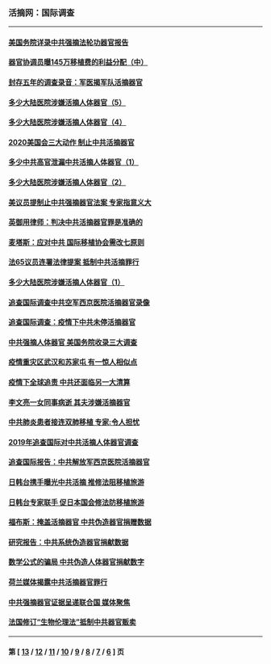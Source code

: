 ### 活摘网：国际调查
---
#### [美国务院详录中共强摘法轮功器官报告](../../pages/nf5947/n12944519.md?05200430) 
#### [器官协调员曝145万移植费的利益分配（中）](../../pages/nf5947/n12894547.md?05200430) 
#### [封存五年的调查录音：军医揭军队活摘器官](../../pages/nf5947/n12798692.md?05200430) 
#### [多少大陆医院涉嫌活摘人体器官（5）](../../pages/nf5947/n12768383.md?05200430) 
#### [多少大陆医院涉嫌活摘人体器官（4）](../../pages/nf5947/n12664434.md?05200430) 
#### [2020美国会三大动作 制止中共活摘器官](../../pages/nf5947/n12682004.md?05200430) 
#### [多少中共高官泄漏中共活摘人体器官（1）](../../pages/nf5947/n12671234.md?05200430) 
#### [多少大陆医院涉嫌活摘人体器官（2）](../../pages/nf5947/n12655589.md?05200430) 
#### [美议员提制止中共强摘器官法案 专家指意义大](../../pages/nf5947/n12630561.md?05200430) 
#### [英御用律师：判决中共活摘器官罪是准确的](../../pages/nf5947/n12580740.md?05200430) 
#### [麦塔斯：应对中共 国际移植协会需改七原则](../../pages/nf5947/n12514711.md?05200430) 
#### [法65议员连署法律提案 抵制中共活摘罪行](../../pages/nf5947/n12437047.md?05200430) 
#### [多少大陆医院涉嫌活摘人体器官（1）](../../pages/nf5947/n12414284.md?05200430) 
#### [追查国际调查中共空军西京医院活摘器官录像](../../pages/nf5947/n12348837.md?05200430) 
#### [追查国际调查：疫情下中共未停活摘器官](../../pages/nf5947/n12273415.md?05200430) 
#### [中共强摘人体器官 美国务院收录三大调查](../../pages/nf5947/n12181488.md?05200430) 
#### [疫情重灾区武汉和苏家屯 有一惊人相似点](../../pages/nf5947/n12150824.md?05200430) 
#### [疫情下全球追责 中共还面临另一大清算](../../pages/nf5947/n12070397.md?05200430) 
#### [李文亮一女同事病逝 其夫涉嫌活摘器官](../../pages/nf5947/n11957882.md?05200430) 
#### [中共肺炎患者接连双肺移植 专家:令人担忧](../../pages/nf5947/n11945516.md?05200430) 
#### [2019年追查国际对中共活摘人体器官调查](../../pages/nf5947/n11917733.md?05200430) 
#### [追查国际报告：中共解放军西京医院活摘器官](../../pages/nf5947/n11838359.md?05200430) 
#### [日韩台携手曝光中共活摘 推修法阻移植旅游](../../pages/nf5947/n11712046.md?05200430) 
#### [日韩台专家联手 促日本国会修法防移植旅游](../../pages/nf5947/n11708887.md?05200430) 
#### [福布斯：掩盖活摘器官 中共伪造器官捐赠数据](../../pages/nf5947/n11669316.md?05200430) 
#### [研究报告：中共系统伪造器官捐献数据](../../pages/nf5947/n11665366.md?05200430) 
#### [数学公式的骗局 中共伪造人体器官捐献数字](../../pages/nf5947/n11657738.md?05200430) 
#### [荷兰媒体揭露中共活摘器官罪行](../../pages/nf5947/n11574020.md?05200430) 
#### [中共强摘器官证据呈递联合国 媒体聚焦](../../pages/nf5947/n11546426.md?05200430) 
#### [法国修订“生物伦理法”抵制中共器官贩卖](../../pages/nf5947/n11545564.md?05200430) 

---
#### 第 [ [13](./13.md?05200430) / [12](./12.md?05200430) / [11](./11.md?05200430) / [10](./10.md?05200430) / [9](./9.md?05200430) / [8](./8.md?05200430) / [7](./7.md?05200430) / [6](./6.md?05200430) ] 页
